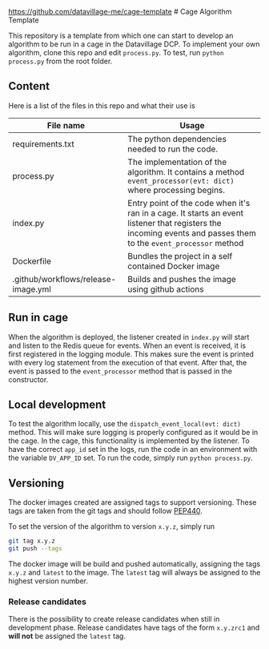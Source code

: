 https://github.com/datavillage-me/cage-template # Cage Algorithm Template

This repository is a template from which one can start to develop an algorithm to be run in a cage in the Datavillage DCP.
To implement your own algorithm, clone this repo and edit `process.py`. To test, run `python process.py` from the root folder.

## Content

Here is a list of the files in this repo and what their use is

| File name                           | Usage                                                                                                                                                           |
| ----------------------------------- | --------------------------------------------------------------------------------------------------------------------------------------------------------------- |
| requirements.txt                    | The python dependencies needed to run the code.                                                                                                                 |
| process.py                          | The implementation of the algorithm. It contains a method `event_processor(evt: dict)` where processing begins.                                                 |
| index.py                            | Entry point of the code when it's ran in a cage. It starts an event listener that registers the incoming events and passes them to the `event_processor` method |
| Dockerfile                          | Bundles the project in a self contained Docker image                                                                                                            |
| .github/workflows/release-image.yml | Builds and pushes the image using github actions                                                                                                                |

## Run in cage

When the algorithm is deployed, the listener created in `index.py` will start and listen to the Redis queue for events.
When an event is received, it is first registered in the logging module. This makes sure the event is printed with every log statement from the execution of that event.
After that, the event is passed to the `event_processor` method that is passed in the constructor.

## Local development

To test the algorithm locally, use the `dispatch_event_local(evt: dict)` method. This will make sure logging is properly configured as it would be in the cage. In the cage, this functionality is implemented by the listener.
To have the correct `app_id` set in the logs, run the code in an environment with the variable `DV_APP_ID` set.
To run the code, simply run `python process.py`.

## Versioning

The docker images created are assigned tags to support versioning. These tags are taken from the git tags and should follow [PEP440](https://peps.python.org/pep-0440/).

To set the version of the algorithm to version `x.y.z`, simply run

```bash
git tag x.y.z
git push --tags
```

The docker image will be build and pushed automatically, assigning the tags `x.y.z` and `latest` to the image. The `latest` tag will always be assigned to the highest version number.

### Release candidates

There is the possibility to create release candidates when still in development phase. Release candidates have tags of the form `x.y.zrc1` and **will not** be assigned the `latest` tag.
